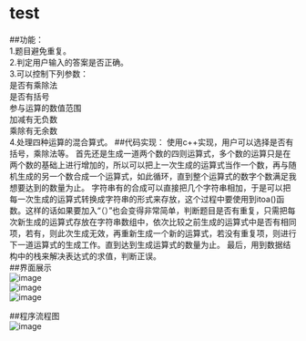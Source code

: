 # test
##功能：  
1.题目避免重复。  
2.判定用户输入的答案是否正确。  
3.可以控制下列参数：  
是否有乘除法  
是否有括号  
参与运算的数值范围  
加减有无负数  
乘除有无余数  
4.处理四种运算的混合算式。 ##代码实现： 使用c++实现，用户可以选择是否有括号，乘除法等。 首先还是生成一道两个数的四则运算式，多个数的运算只是在两个数的基础上进行增加的，所以可以把上一次生成的运算式当作一个数，再与随机生成的另一个数合成一个运算式，如此循环，直到整个运算式的数字个数满足我想要达到的数量为止。 字符串有的合成可以直接把几个字符串相加，于是可以把每一次生成的运算式转换成字符串的形式来存放，这个过程中要使用到itoa()函数。这样的话如果要加入“（）”也会变得非常简单，判断题目是否有重复，只需把每次新生成的运算式存放在字符串数组中，依次比较之前生成的运算式中是否有相同项，若有，则此次生成无效，再重新生成一个新的运算式，若没有重复项，则进行下一道运算式的生成工作。直到达到生成运算式的数量为止。 最后，用到数据结构中的栈来解决表达式的求值，判断正误。    
##界面展示  
![image](https://github.com/llixian/test/blob/master/images/2.PNG)    
![image](https://github.com/llixian/test/blob/master/images/3.PNG)    
![image](https://github.com/llixian/test/blob/master/images/4.PNG)  
  
##程序流程图      
![image](https://github.com/llixian/test/blob/master/images/1.png)     
